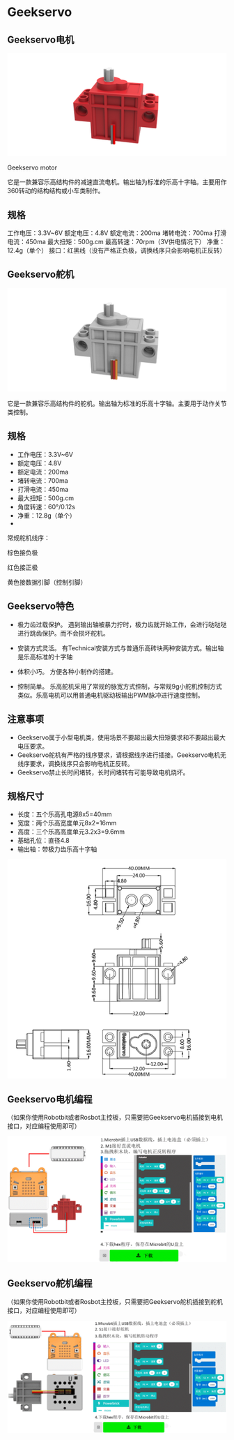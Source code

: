 # Geekservo

## Geekservo电机

![](./images/13_05.png)

Geekservo motor



它是一款兼容乐高结构件的减速直流电机。输出轴为标准的乐高十字轴。主要用作360转动的结构结构或小车类制作。

## 规格

工作电压：3.3V~6V
额定电压：4.8V
额定电流：200ma
堵转电流：700ma
打滑电流：450ma
最大扭矩：500g.cm
最高转速：70rpm（3V供电情况下）
净重：12.4g（单个）
接口：红黑线（没有严格正负极，调换线序只会影响电机正反转）

## Geekservo舵机

![](./images/13_04.png)

它是一款兼容乐高结构件的舵机。输出轴为标准的乐高十字轴。主要用于动作关节类控制。

## 规格

- 工作电压：3.3V~6V
- 额定电压：4.8V
- 额定电流：200ma
- 堵转电流：700ma
- 打滑电流：450ma
- 最大扭矩：500g.cm
- 角度转速：60°/0.12s
- 净重：12.8g（单个）
- 
常规舵机线序：

棕色接负极

红色接正极

黄色接数据引脚（控制引脚）

## Geekservo特色



- 极力齿过载保护。
遇到输出轴被暴力拧时，极力齿就开始工作，会进行哒哒哒进行跳齿保护。而不会损坏舵机。


- 安装方式灵活。
有Technical安装方式与普通乐高砖块两种安装方式。输出轴是乐高标准的十字轴


- 体积小巧。
方便各种小制作的搭建。


- 控制简单。
乐高舵机采用了常规的脉宽方式控制，与常规9g小舵机控制方式类似。乐高电机可以用普通电机驱动板输出PWM脉冲进行速度控制。

## 注意事项

- Geekservo属于小型电机类，使用场景不要超出最大扭矩要求和不要超出最大电压要求。
- Geekservo舵机有严格的线序要求，请根据线序进行插接。Geekservo电机无线序要求，调换线序只会影响电机正反转。
- Geekservo禁止长时间堵转，长时间堵转有可能导致电机烧坏。

## 规格尺寸

- 长度：五个乐高孔电源8x5=40mm
- 宽度：两个乐高宽度单元8x2=16mm
- 高度：三个乐高高度单元3.2x3=9.6mm
- 基础孔位：直径4.8
- 输出轴：带极力齿乐高十字轴

![](./images/13_03.png)

## Geekservo电机编程

（如果你使用Robotbit或者Rosbot主控板，只需要把Geekservo电机插接到电机接口，对应编程使用即可）

![](./images/13_02.png)

## Geekservo舵机编程

（如果你使用Robotbit或者Rosbot主控板，只需要把Geekservo舵机插接到舵机接口，对应编程使用即可）

![](./images/13_01.png)
